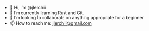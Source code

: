 - 👋 Hi, I’m @jlerchiii
- 🌱 I’m currently learning Rust and Git.
- 💞️ I’m looking to collaborate on anything appropriate for a beginner
- 📫 How to reach me:  jlerchiii@gmail.com

